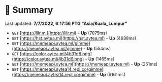 # 📖 Summary
Last updated: **7/7/2022, 6:17:56 PTG "Asia/Kuala_Lumpur"**

- `GET` [https://lilr.ml](https://lilr.ml) - **Up** (7075ms)
- `GET` [https://hst.aytea.ml](https://hst.aytea.ml) - **Up** (4988ms)
- `GET` [https://memeapi.aytea.ml/gimme](https://memeapi.aytea.ml/gimme) - **Up** (554ms)
- `GET` [https://color.aytea.ml/4b31d6.png](https://color.aytea.ml/4b31d6.png) - **Up** (1465ms)
- `GET` [https://memeapi.aytea.ml](https://memeapi.aytea.ml) - **Up** (251ms)
- `GET` [https://memeapi.aytea14.repl.co/gimme](https://memeapi.aytea14.repl.co/gimme) - **Up** (6161ms)
